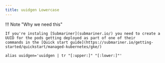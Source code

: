```yaml
---
title: uuidgen Lowercase
---
```


!!! Note "Why we need this"
    
    If you're instaling [Submariner](submariner.io/) you need to create a UUID for the pods getting deployed as part of one of their
    commands in the [Quick start guide](https://submariner.io/getting-started/quickstart/managed-kubernetes/gke/)

```shell
alias uuidgen='uuidgen | tr "[:upper:]" "[:lower:]"'
```
